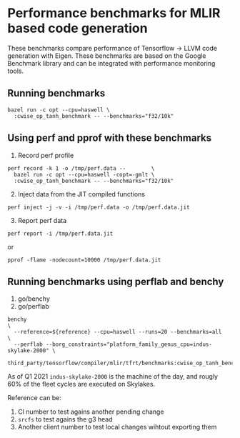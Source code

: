 # Performance benchmarks for MLIR based code generation

These benchmarks compare performance of Tensorflow -> LLVM code generation
with Eigen. These benchmarks are based on the Google Benchmark library and
can be integrated with performance monitoring tools.

## Running benchmarks

```
bazel run -c opt --cpu=haswell \
  :cwise_op_tanh_benchmark -- --benchmarks="f32/10k"
```

## Using perf and pprof with these benchmarks

1. Record perf profile
```
perf record -k 1 -o /tmp/perf.data --        \
  bazel run -c opt --cpu=haswell -copt=-gmlt \
  :cwise_op_tanh_benchmark -- --benchmarks="f32/10k"
```

2. Inject data from the JIT compiled functions
```
perf inject -j -v -i /tmp/perf.data -o /tmp/perf.data.jit
```

3. Report perf data

```
perf report -i /tmp/perf.data.jit
```

or

```
pprof -flame -nodecount=10000 /tmp/perf.data.jit
```

<!-- BEGIN GOOGLE-INTERNAL -->
## Running benchmarks using perflab and benchy

1. go/benchy
2. go/perflab

```
benchy                                                                        \
  --reference=${reference} --cpu=haswell --runs=20 --benchmarks=all           \
  --perflab --borg_constraints="platform_family_genus_cpu=indus-skylake-2000" \
  third_party/tensorflow/compiler/mlir/tfrt/benchmarks:cwise_op_tanh_benchmark
```

As of Q1 2021 `indus-skylake-2000` is the machine of the day, and rougly 60% of
the fleet cycles are executed on Skylakes.

Reference can be:
1. Cl number to test agains another pending change
2. `srcfs` to test agains the g3 head
3. Another client number to test local changes wihtout exporting them
<!-- END GOOGLE-INTERNAL -->

